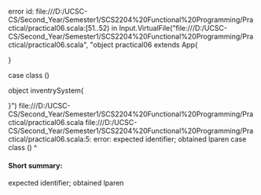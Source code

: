 error id: file:///D:/UCSC-CS/Second_Year/Semester1/SCS2204%20Functional%20Programming/Practical/practical06.scala:[51..52) in Input.VirtualFile("file:///D:/UCSC-CS/Second_Year/Semester1/SCS2204%20Functional%20Programming/Practical/practical06.scala", "object practical06 extends App{

}

case class ()

object inventrySystem{

}")
file:///D:/UCSC-CS/Second_Year/Semester1/SCS2204%20Functional%20Programming/Practical/practical06.scala
file:///D:/UCSC-CS/Second_Year/Semester1/SCS2204%20Functional%20Programming/Practical/practical06.scala:5: error: expected identifier; obtained lparen
case class ()
           ^
#### Short summary: 

expected identifier; obtained lparen